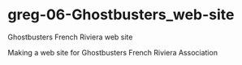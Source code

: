 # greg-06-Ghostbusters_web-site
Ghostbusters French Riviera web site

Making a web site for Ghostbusters French Riviera Association
